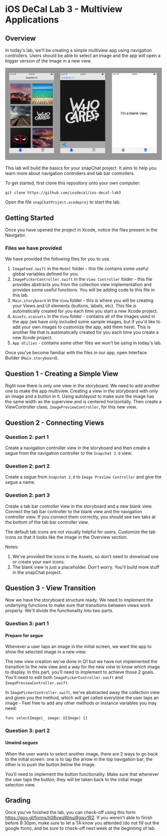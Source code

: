 # iOS DeCal Lab 3 - Multiview Applications

## Overview ##
In today's lab, we'll be creating a simple multiview app using navigation controllers. Users should be able to select an image and the app will open a bigger version of the image in a new view.

![alt text](/README-images/previewSnap.png)

This lab will build the basics for your snapChat project. It aims to help you learn more about navigation controllers and tab bar controllers.

To get started, first clone this repository onto your own computer:
	
	git clone https://github.com/iosdecal/ios-decal-lab3

Open the file `snapChatProject.xcodeproj` to start the lab.

## Getting Started ##
Once you have opened the project in Xcode, notice the files present in the Navigator.

### Files we have provided ###
We have provided the following files for you to use. 

1. `ImageFeed.swift` in the `Model` folder - this file contains some useful global variables defined for you.
2. `ImagePickerController.swift` in the `View Controller` folder - this file provides abstracts you from the collection view implementation and provides some useful functions. You will be adding code to this file in this lab. 
3. `Main.storyboard` in the `View` folder - this is where you will be creating your Views and UI elements (buttons, labels, etc). This file is automatically created for you each time you start a new Xcode project.
4. `Assets.xcassets` in the `View` folder - contains all of the images used in the app (we have only included some sample images, but if you'd like to add your own images to customize the app, add them here). This is another file that is automatically created for you each time you create a new Xcode project.
5. `App Utilies` - contains some other files we won't be using in today's lab.

Once you've become familiar with the files in our app, open Interface Builder (`Main.storyboard`). 

## Question 1 - Creating a Simple View ##

Right now there is only one view in the storyboard. We need to add another one to make the app multiview.
Creating a view in the storyboard with only an image and a button in it. Using autolayout to make sure the image has the same width as the superview and is centered horizontally. Then create a ViewController class, `ImagePreviewController`, for this new view.

## Question 2 - Connecting Views ##

### Question 2: part 1 ###

Create a navigation controller view in the storyboard and then create a segue from the navigation controller to the `Snapchat 2.0` view. 

### Question 2: part 2 ###

Create a segue from `Snapchat 2.0` to `Image Preview Controller` and give the segue a name.

### Question 2: part 3 ###

Create a tab bar controller view in the storyboard and a new blank view. Connect the tab bar controller to the blank view and the navigation controller view. If you connect them correctly, you should see two tabs at the bottom of the tab bar controller view. 

The default tab icons are not visually helpful for users. Customize the tab icons so that it looks like the image in the Overview section.

Notes: 
1. We've provided the icons in the Assets, so don't need to donwload one or create your own icons.
2. The blank view is just a placeholder. Don't worry. You'll build more stuff in the snapChat project. 

## Question 3 - View Transition
Now we have the storyboard structure ready. We need to implement the underlying functions to make sure that transitions between views work properly. We'll divide the functionality into two parts.

### Question 3: part 1

#### Prepare for segue
Whenever a user taps an image in the initial screen, we want the app to show the selected image in a new view. 

The new view creation we've done in Q1 but we have not implemented the transition to the new view and a way for the new view to know which image to display. In this part, you'll need to implement to achieve those 2 goals. You'll need to edit both `ImagePickerController.swift` and `ImagePreviewController.swift`.

In `ImagePickerController.swift`, we've abstracted away the collection view and given you the method, which will get called everytime the user taps an image - Feel free to add any other methods or instance variables you may need:

	func selectImage(_ image: UIImage) {}

### Question 3: part 2

#### Unwind segues
When the user wants to select another image, there are 2 ways to go back to the initial screen: one is to tap the arrow in the top navigation bar; the other is to push the button below the image.

You'll need to implement the button functionality. Make sure that whenever the user taps the button, they will be taken back to the initial image selection view. 

## Grading ##

Once you've finished the lab, you can check-off using this form https://goo.gl/forms/h08ywsWmui9gwv1R2. If you weren't able to finish before 8:30pm, make sure to let a TA know you attended (do not fill out the google form), and be sure to check-off next week at the beginning of lab.
